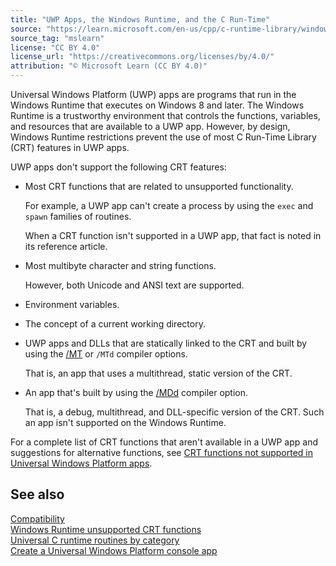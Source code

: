 ```yaml
---
title: "UWP Apps, the Windows Runtime, and the C Run-Time"
source: "https://learn.microsoft.com/en-us/cpp/c-runtime-library/windows-store-apps-the-windows-runtime-and-the-c-run-time?view=msvc-170"
source_tag: "mslearn"
license: "CC BY 4.0"
license_url: "https://creativecommons.org/licenses/by/4.0/"
attribution: "© Microsoft Learn (CC BY 4.0)"
---
```

Universal Windows Platform (UWP) apps are programs that run in the Windows Runtime that executes on Windows 8 and later. The Windows Runtime is a trustworthy environment that controls the functions, variables, and resources that are available to a UWP app. However, by design, Windows Runtime restrictions prevent the use of most C Run-Time Library (CRT) features in UWP apps.

UWP apps don't support the following CRT features:

*   Most CRT functions that are related to unsupported functionality.
    
    For example, a UWP app can't create a process by using the `exec` and `spawn` families of routines.
    
    When a CRT function isn't supported in a UWP app, that fact is noted in its reference article.
    
*   Most multibyte character and string functions.
    
    However, both Unicode and ANSI text are supported.
    
*   Environment variables.
    
*   The concept of a current working directory.
    
*   UWP apps and DLLs that are statically linked to the CRT and built by using the [/MT](https://learn.microsoft.com/en-us/cpp/build/reference/md-mt-ld-use-run-time-library?view=msvc-170) or `/MTd` compiler options.
    
    That is, an app that uses a multithread, static version of the CRT.
    
*   An app that's built by using the [/MDd](https://learn.microsoft.com/en-us/cpp/build/reference/md-mt-ld-use-run-time-library?view=msvc-170) compiler option.
    
    That is, a debug, multithread, and DLL-specific version of the CRT. Such an app isn't supported on the Windows Runtime.
    

For a complete list of CRT functions that aren't available in a UWP app and suggestions for alternative functions, see [CRT functions not supported in Universal Windows Platform apps](https://learn.microsoft.com/en-us/cpp/cppcx/crt-functions-not-supported-in-universal-windows-platform-apps?view=msvc-170).

## See also

[Compatibility](https://learn.microsoft.com/en-us/cpp/c-runtime-library/compatibility?view=msvc-170)  
[Windows Runtime unsupported CRT functions](https://learn.microsoft.com/en-us/cpp/c-runtime-library/windows-runtime-unsupported-crt-functions?view=msvc-170)  
[Universal C runtime routines by category](https://learn.microsoft.com/en-us/cpp/c-runtime-library/run-time-routines-by-category?view=msvc-170)  
[Create a Universal Windows Platform console app](https://learn.microsoft.com/en-us/windows/uwp/launch-resume/console-uwp)